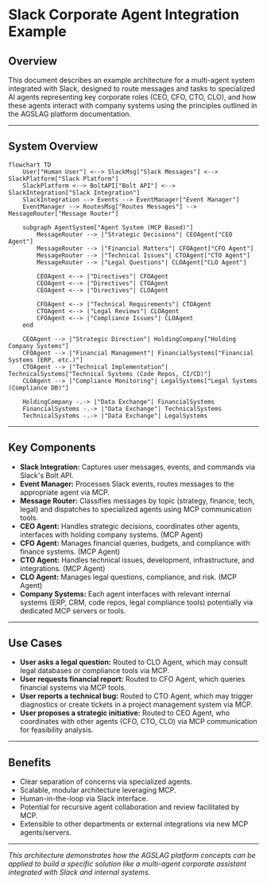 # Slack Corporate Agent Integration Example

## Overview

This document describes an example architecture for a multi-agent system integrated with Slack, designed to route messages and tasks to specialized AI agents representing key corporate roles (CEO, CFO, CTO, CLO), and how these agents interact with company systems using the principles outlined in the AGSLAG platform documentation.

---

## System Overview

```mermaid
flowchart TD
    User["Human User"] <--> SlackMsg["Slack Messages"] <--> SlackPlatform["Slack Platform"]
    SlackPlatform <--> BoltAPI["Bolt API"] <--> SlackIntegration["Slack Integration"]
    SlackIntegration --> Events --> EventManager["Event Manager"]
    EventManager --> RoutesMsg["Routes Messages"] --> MessageRouter["Message Router"]

    subgraph AgentSystem["Agent System (MCP Based)"]
        MessageRouter --> |"Strategic Decisions"| CEOAgent["CEO Agent"]
        MessageRouter --> |"Financial Matters"| CFOAgent["CFO Agent"]
        MessageRouter --> |"Technical Issues"| CTOAgent["CTO Agent"]
        MessageRouter --> |"Legal Questions"| CLOAgent["CLO Agent"]

        CEOAgent <--> |"Directives"| CFOAgent
        CEOAgent <--> |"Directives"| CTOAgent
        CEOAgent <--> |"Directives"| CLOAgent

        CFOAgent <--> |"Technical Requirements"| CTOAgent
        CTOAgent <--> |"Legal Reviews"| CLOAgent
        CFOAgent <--> |"Compliance Issues"| CLOAgent
    end

    CEOAgent --> |"Strategic Direction"| HoldingCompany["Holding Company Systems"]
    CFOAgent --> |"Financial Management"| FinancialSystems["Financial Systems (ERP, etc.)"]
    CTOAgent --> |"Technical Implementation"| TechnicalSystems["Technical Systems (Code Repos, CI/CD)"]
    CLOAgent --> |"Compliance Monitoring"| LegalSystems["Legal Systems (Compliance DB)"]

    HoldingCompany -.-> |"Data Exchange"| FinancialSystems
    FinancialSystems -.-> |"Data Exchange"| TechnicalSystems
    TechnicalSystems -.-> |"Data Exchange"| LegalSystems
```

---

## Key Components

-   **Slack Integration:** Captures user messages, events, and commands via Slack's Bolt API.
-   **Event Manager:** Processes Slack events, routes messages to the appropriate agent via MCP.
-   **Message Router:** Classifies messages by topic (strategy, finance, tech, legal) and dispatches to specialized agents using MCP communication tools.
-   **CEO Agent:** Handles strategic decisions, coordinates other agents, interfaces with holding company systems. (MCP Agent)
-   **CFO Agent:** Manages financial queries, budgets, and compliance with finance systems. (MCP Agent)
-   **CTO Agent:** Handles technical issues, development, infrastructure, and integrations. (MCP Agent)
-   **CLO Agent:** Manages legal questions, compliance, and risk. (MCP Agent)
-   **Company Systems:** Each agent interfaces with relevant internal systems (ERP, CRM, code repos, legal compliance tools) potentially via dedicated MCP servers or tools.

---

## Use Cases

-   **User asks a legal question:** Routed to CLO Agent, which may consult legal databases or compliance tools via MCP.
-   **User requests financial report:** Routed to CFO Agent, which queries financial systems via MCP tools.
-   **User reports a technical bug:** Routed to CTO Agent, which may trigger diagnostics or create tickets in a project management system via MCP.
-   **User proposes a strategic initiative:** Routed to CEO Agent, who coordinates with other agents (CFO, CTO, CLO) via MCP communication for feasibility analysis.

---

## Benefits

-   Clear separation of concerns via specialized agents.
-   Scalable, modular architecture leveraging MCP.
-   Human-in-the-loop via Slack interface.
-   Potential for recursive agent collaboration and review facilitated by MCP.
-   Extensible to other departments or external integrations via new MCP agents/servers.

---

*This architecture demonstrates how the AGSLAG platform concepts can be applied to build a specific solution like a multi-agent corporate assistant integrated with Slack and internal systems.*